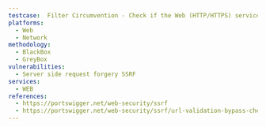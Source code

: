 ```yaml
---
testcase:  Filter Circumvention - Check if the Web (HTTP/HTTPS) service is protected against open URL redirection, where the final redirection leads to an internal network
platforms: 
  - Web
  - Network
methodology: 
  - BlackBox
  - GreyBox
vulnerabilities:
  - Server side request forgery SSRF
services:
  - WEB
references:
  - https://portswigger.net/web-security/ssrf
  - https://portswigger.net/web-security/ssrf/url-validation-bypass-cheat-sheet
---
```

